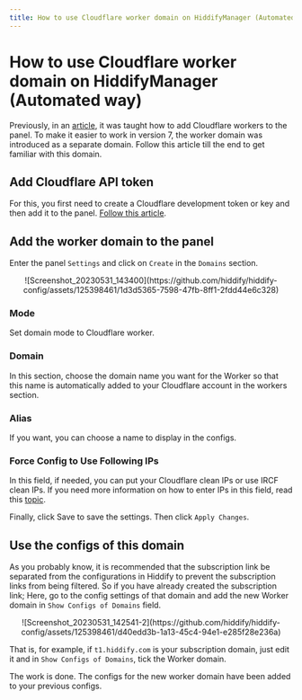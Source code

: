 ```yaml
---
title: How to use Cloudflare worker domain on HiddifyManager (Automated way)
---
```


<div dir="ltr" markdown="1">


# How to use Cloudflare worker domain on HiddifyManager (Automated way)
Previously, in an [article](/manager/wiki/How-to-set-up-and-use-Cloudflare-workers), it was taught how to add Cloudflare workers to the panel. To make it easier to work in version 7, the worker domain was introduced as a separate domain. Follow this article till the end to get familiar with this domain.

## Add Cloudflare API token

For this, you first need to create a Cloudflare development token or key and then add it to the panel. [Follow this article](/manager/wiki/Get-Cloudflare-API).


## Add the worker domain to the panel
Enter the panel `Settings` and click on `Create` in the `Domains` section.

<div align=center markdown=1>
![Screenshot_20230531_143400](https://github.com/hiddify/hiddify-config/assets/125398461/1d3d5365-7598-47fb-8ff1-2fdd44e6c328)

</div>


### Mode
Set domain mode to Cloudflare worker.

### Domain
In this section, choose the domain name you want for the Worker so that this name is automatically added to your Cloudflare account in the workers section.

### Alias
If you want, you can choose a name to display in the configs.

### Force Config to Use Following IPs
In this field, if needed, you can put your Cloudflare clean IPs or use IRCF clean IPs. If you need more information on how to enter IPs in this field, read this [topic](https://github-com.translate.goog/hiddify/hiddify-config/discussions/2009?_x_tr_sl=fa&_x_tr_tl=en&_x_tr_hl=en&_x_tr_pto=wapp).

Finally, click Save to save the settings. Then click `Apply Changes`.

## Use the configs of this domain
As you probably know, it is recommended that the subscription link be separated from the configurations in Hiddify to prevent the subscription links from being filtered. So if you have already created the subscription link; Here, go to the config settings of that domain and add the new Worker domain in `Show Configs of Domains` field.


<div align=center markdown=1>
![Screenshot_20230531_142541-2](https://github.com/hiddify/hiddify-config/assets/125398461/d40edd3b-1a13-45c4-94e1-e285f28e236a)

</div>


That is, for example, if `t1.hiddify.com` is your subscription domain, just edit it and in `Show Configs of Domains`, tick the Worker domain.

The work is done. The configs for the new worker domain have been added to your previous configs.
